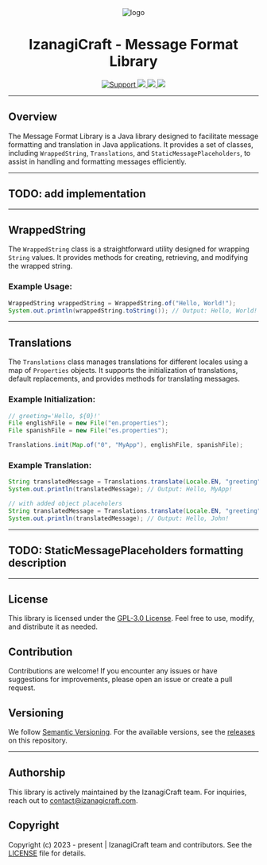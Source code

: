 <div align="center">
    <img src="https://avatars.githubusercontent.com/u/153524152?s=220" alt="logo">
</div>
<div align="center">
    <h1>IzanagiCraft - Message Format Library</h1>
    <a href="https://discord.gg/ySsgfQmY">
        <img src="https://img.shields.io/discord/1183768311851388958.svg?colorB=Blue&logo=discord&label=Support+%26+Community&style=for-the-badge" alt="Support">
    </a>
    <a href="https://github.com/IzanagiCraft/message-format/issues">
        <img src="https://img.shields.io/github/issues/IzanagiCraft/message-format.svg?style=for-the-badge">
    </a>
    <a href="https://www.gnu.org/licenses/gpl-3.0">
        <img src="https://img.shields.io/badge/License-GPLv3-blue.svg?style=for-the-badge">
    </a>
    <a href="https://openjdk.org/projects/jdk/17/">
        <img src="https://img.shields.io/badge/Java-%3E%3D%2017-brightgreen?style=for-the-badge">
    </a>
</div>

---

## Overview

The Message Format Library is a Java library designed to facilitate message formatting and translation in Java applications. It provides a set of classes,
including `WrappedString`, `Translations`, and `StaticMessagePlaceholders`, to assist in handling and formatting messages efficiently.

---

## TODO: add implementation

---

## WrappedString

The `WrappedString` class is a straightforward utility designed for wrapping `String` values. It provides methods for creating, retrieving, and modifying the wrapped string.

### Example Usage:

```java
WrappedString wrappedString = WrappedString.of("Hello, World!");
System.out.println(wrappedString.toString()); // Output: Hello, World!
```

---

## Translations

The `Translations` class manages translations for different locales using a map of `Properties` objects. It supports the initialization of translations, default replacements, and
provides methods for translating messages.

### Example Initialization:

```java
// greeting='Hello, ${0}!'
File englishFile = new File("en.properties");
File spanishFile = new File("es.properties");

Translations.init(Map.of("0", "MyApp"), englishFile, spanishFile);
```

### Example Translation:

```java
String translatedMessage = Translations.translate(Locale.EN, "greeting");
System.out.println(translatedMessage); // Output: Hello, MyApp!

// with added object placeholers
String translatedMessage = Translations.translate(Locale.EN, "greeting", "John");
System.out.println(translatedMessage); // Output: Hello, John!
```

---

## TODO: StaticMessagePlaceholders formatting description

---

## License

This library is licensed under the [GPL-3.0 License](https://www.gnu.org/licenses/gpl-3.0.txt). Feel free to use, modify, and distribute it as needed.

## Contribution

Contributions are welcome! If you encounter any issues or have suggestions for improvements, please open an issue or create a pull request.

## Versioning

We follow [Semantic Versioning](https://semver.org/). For the available versions, see the [releases](https://github.com/IzanagiCraft/message-format/releases) on this repository.

---

## Authorship

This library is actively maintained by the IzanagiCraft team. For inquiries, reach out to [contact@izanagicraft.com](mailto:contact@izanagicraft.com).

## Copyright

Copyright (c) 2023 - present | IzanagiCraft team and contributors. See the [LICENSE](./LICENSE) file for details.
